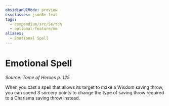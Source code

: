 ```yaml
---
obsidianUIMode: preview
cssclasses: json5e-feat
tags:
  - compendium/src/5e/toh
  - optional-feature/mm
aliases:
  - Emotional Spell
---
```

# Emotional Spell
*Source: Tome of Heroes p. 125*  

When you cast a spell that allows its target to make a Wisdom saving throw, you can spend 3 sorcery points to change the type of saving throw required to a Charisma saving throw instead.